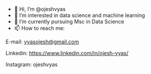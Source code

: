 - 👋 Hi, I’m @ojeshvyas
- 👀 I’m interested in data science and machine learning
- 🌱 I’m currently pursuing Msc in Data Science
- 📫 How to reach me:

E-mail: vyasojesh@gmail.com

Linkedin: https://www.linkedin.com/in/ojesh-vyas/

Instagram: ojeshvyas

<!---
ojeshvyas/ojeshvyas is a ✨ special ✨ repository because its `README.md` (this file) appears on your GitHub profile.
You can click the Preview link to take a look at your changes.
--->
